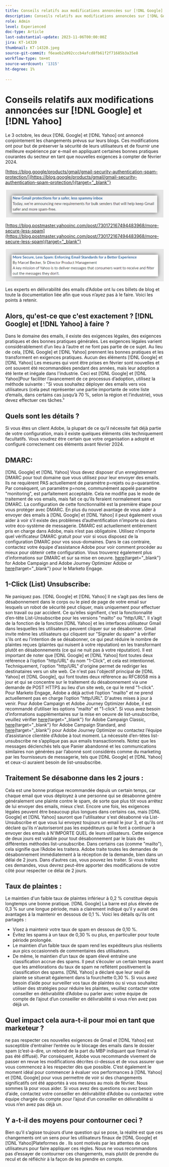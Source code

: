 ```yaml
---
title: Conseils relatifs aux modifications annoncées sur [!DNL Google] et [!DNL Yahoo]
description: Conseils relatifs aux modifications annoncées sur [!DNL Google] et [!DNL Yahoo]
role: Admin
level: Experienced
doc-type: Article
last-substantial-update: 2023-11-06T00:00:00Z
jira: KT-14320
thumbnail: KT-14320.jpeg
source-git-commit: f6eaeb2a992cccb4afcd8fb61f2f71685b3a35e8
workflow-type: tm+mt
source-wordcount: '1315'
ht-degree: 1%

---
```



# Conseils relatifs aux modifications annoncées sur [!DNL Google] et [!DNL Yahoo]

Le 3 octobre, les deux [!DNL Google] et [!DNL Yahoo] ont annoncé conjointement les changements prévus sur leurs blogs. Ces modifications ont pour but de préserver la sécurité de leurs utilisateurs et de fournir une meilleure expérience par e-mail en appliquant certaines bonnes pratiques courantes du secteur en tant que nouvelles exigences à compter de février 2024.

[https://blog.google/products/gmail/gmail-security-authentication-spam-protection/](https://blog.google/products/gmail/gmail-security-authentication-spam-protection/){target="_blank"}

![[!DNL Google] Annonce](/help/assets/Gmail.png)

[https://blog.postmaster.yahooinc.com/post/730172167494483968/more-secure-less-spam](https://blog.postmaster.yahooinc.com/post/730172167494483968/more-secure-less-spam){target="_blank"}

![[!DNL Yahoo] Annonce](/help/assets/Yahoo.png)

Les experts en délivrabilité des emails d’Adobe ont lu ces billets de blog et toute la documentation liée afin que vous n’ayez pas à le faire. Voici les points à retenir.

## Alors, qu&#39;est-ce que c&#39;est exactement ? [!DNL Google] et [!DNL Yahoo] à faire ?

Dans le domaine des emails, il existe des exigences légales, des exigences pratiques et des bonnes pratiques générales. Les exigences légales varient considérablement d’un lieu à l’autre et ne font pas partie de ce sujet. Au lieu de cela, [!DNL Google] et [!DNL Yahoo] prennent les bonnes pratiques et les transforment en exigences pratiques. Aucun des éléments [!DNL Google] et [!DNL Yahoo] Les mesures qui vont être prises en février sont nouvelles et ont souvent été recommandées pendant des années, mais leur adoption a été lente et inégale dans l&#39;industrie. Ceci est [!DNL Google] et [!DNL Yahoo]Pour faciliter l’avancement de ce processus d’adoption, utilisez la méthode suivante : &quot;Si vous souhaitez déployer des emails vers vos utilisateurs (cela peut représenter une partie importante de votre liste d’emails, dans certains cas jusqu’à 70 %, selon la région et l’industrie), vous devez effectuer ces tâches.&quot;

## Quels sont les détails ?

Si vous êtes un client Adobe, la plupart de ce qu’il nécessite fait déjà partie de votre configuration, mais il existe quelques éléments clés techniquement facultatifs. Vous voudrez être certain que votre organisation a adopté et configuré correctement ces éléments avant février 2024.

## DMARC:

[!DNL Google] et [!DNL Yahoo] Vous devez disposer d’un enregistrement DMARC pour tout domaine que vous utilisez pour leur envoyer des emails. Ils ne requièrent PAS actuellement de paramètre p=rejets ou p=quarantine. Par conséquent, un paramètre p=none, communément appelé paramètre &quot;monitoring&quot;, est parfaitement acceptable. Cela ne modifie pas le mode de traitement de vos emails, mais fait ce qu’ils feraient normalement sans DMARC. La configuration de cette fonctionnalité est la première étape pour vous protéger avec DMARC. En plus du nouvel avantage de vous aider à envoyer des emails à [!DNL Google] et [!DNL Yahoo] il peut également vous aider à voir s’il existe des problèmes d’authentification n’importe où dans votre éco-système de messagerie.
DMARC est actuellement entièrement pris en charge dans Adobe, mais n’est pas obligatoire. Utilisez n’importe quel vérificateur DMARC gratuit pour voir si vous disposez de la configuration DMARC pour vos sous-domaines. Dans le cas contraire, contactez votre équipe d’assistance Adobe pour voir comment procéder au mieux pour obtenir cette configuration. Vous trouverez également plus d’informations sur DMARC et sur sa mise en oeuvre. [here](https://experienceleague.adobe.com/docs/deliverability-learn/deliverability-best-practice-guide/additional-resources/technotes/implement-dmarc.html?lang=fr){target="_blank"} for Adobe Campaign and Adobe Journey Optimizer Adobe or [here](https://experienceleague.adobe.com/docs/marketo/using/getting-started-with-marketo/setup/configure-protocols-for-marketo.html){target="_blank"} pour le Marketo Engage.

## 1-Click (List) Unsubscribe:

Ne paniquez pas. [!DNL Google] et [!DNL Yahoo] Il ne s’agit pas des liens de désabonnement dans le corps ou le pied de page de votre email sur lesquels un robot de sécurité peut cliquer, mais uniquement pour effectuer son travail ou par accident. Ce qu’elles signifient, c’est la fonctionnalité d’en-tête List-Unsubscribe pour les versions &quot;mailto&quot; ou &quot;http/URL&quot;. Il s’agit de la fonction de la fonction [!DNL Yahoo] et les interfaces utilisateur Gmail dans lesquelles les utilisateurs peuvent cliquer sur se désabonner. Gmail invite même les utilisateurs qui cliquent sur &quot;Signaler du spam&quot; à vérifier s&#39;ils ont eu l&#39;intention de se désabonner, ce qui peut réduire le nombre de plaintes reçues (plaintes qui nuisent à votre réputation) en les transformant plutôt en désabonnements (ce qui ne nuit pas à votre réputation).
Il est important de noter que [!DNL Google] et [!DNL Yahoo] font toutes deux référence à l’option &quot;http/URL&quot; du nom &quot;1-Click&quot;, et cela est intentionnel. Techniquement, l&#39;option &quot;http/URL&quot; d&#39;origine permet de rediriger les destinataires vers un site web. Ce n&#39;est pas l&#39;objectif principal de [!DNL Yahoo] et [!DNL Google], qui font toutes deux référence au RFC8058 mis à jour et qui se concentre sur le traitement du désabonnement via une demande de POST HTTPS au lieu d’un site web, ce qui le rend &quot;1-click&quot;.
Pour Marketo Engage, Adobe a déjà activé l’option &quot;mailto&quot; et ne prend actuellement pas en charge l’option &quot;http/URL&quot;. D&#39;autres mises à jour à venir.
Pour Adobe Campaign et Adobe Journey Optimizer Adobe, il est recommandé d’utiliser les options &quot;mailto&quot; et &quot;1-click&quot;.
Si vous avez besoin d’informations supplémentaires sur la mise en oeuvre de list-unsubscribe, veuillez vérifier [here](https://experienceleague.adobe.com/docs/deliverability-learn/deliverability-best-practice-guide/additional-resources/campaign/acc-technical-recommendations.html?lang=en#list-unsubscribe){target="_blank"} for Adobe Campaign Classic, [here](https://experienceleague.adobe.com/docs/experience-cloud-kcs/kbarticles/KA-14778.html?lang=fr){target="_blank"} for Adobe Campaign Standard, and [here](https://experienceleague.adobe.com/docs/journey-optimizer/using/email/email-opt-out.html?lang=en){target="_blank"} pour Adobe Journey Optimizer ou contactez l’équipe d’assistance clientèle d’Adobe à tout moment.
La nécessité d’en-têtes list-unsubscribe ne s’applique pas aux emails transactionnels. Notez que les messages déclenchés tels que Panier abandonné et les communications similaires non générées par l’abonné sont considérés comme du marketing par les fournisseurs de messagerie, tels que [!DNL Google] et [!DNL Yahoo] et ceux-ci auraient besoin de list-unsubscribe.

## Traitement Se désabonne dans les 2 jours :

Cela est une bonne pratique recommandée depuis un certain temps, car chaque email que vous déployez à une personne qui se désabonne génère généralement une plainte contre le spam, de sorte que plus tôt vous arrêtez de lui envoyer des emails, mieux c’est. Encore une fois, les exigences légales peuvent être beaucoup plus longues dans certains cas, mais [!DNL Google] et [!DNL Yahoo] sauront que l&#39;utilisateur s&#39;est désabonné via List-Unsubscribe et que vous lui envoyez toujours un email le jour 3, et qu&#39;ils ont déclaré qu&#39;ils n&#39;autoriseront pas les expéditeurs qui le font à continuer à envoyer des emails à N&#39;IMPORTE QUEL de leurs utilisateurs.
Cette exigence de deux jours est valable pour tout désabonnement par le biais des différentes méthodes list-unsubscribe. Dans certains cas (comme &quot;mailto&quot;), cela signifie que l’Adobe les traitera. Adobe traite toutes les demandes de désabonnement immédiatement à la réception de la demande, bien dans un délai de 2 jours. Dans d’autres cas, vous pouvez les traiter. Si vous traitez ces demandes, vous devrez peut-être apporter des modifications de votre côté pour respecter ce délai de 2 jours.

## Taux de plaintes :

Le maintien d&#39;un faible taux de plaintes inférieur à 0,2 % constitue depuis longtemps une bonne pratique. [!DNL Google] La barre est plus élevée de 0,3 % sur une longue période, mais a clairement indiqué qu&#39;il y aurait des avantages à la maintenir en dessous de 0,1 %. Voici les détails qu&#39;ils ont partagés :
* Visez à maintenir votre taux de spam en dessous de 0,10 %.
* Évitez les spams à un taux de 0,30 % ou plus, en particulier pour toute période prolongée.
* Le maintien d’un faible taux de spam rend les expéditeurs plus résilients aux pics occasionnels de commentaires des utilisateurs.
* De même, le maintien d’un taux de spam élevé entraîne une classification accrue des spams. Il peut s’écouler un certain temps avant que les améliorations du taux de spam ne reflètent positivement la classification des spams.
  [!DNL Yahoo] a déclaré que leur seuil de plainte se situerait également dans la fourchette 0,30 %.
Si vous avez besoin d’aide pour surveiller vos taux de plaintes ou si vous souhaitez utiliser des stratégies pour réduire les plaintes, veuillez contacter votre conseiller en délivrabilité d’Adobe ou parler avec votre équipe de compte de l’ajout d’un conseiller en délivrabilité si vous n’en avez pas déjà un.

## Quel impact cela aura-t-il pour moi en tant que marketeur ?

ne pas respecter ces nouvelles exigences de Gmail et [!DNL Yahoo] est susceptible d’entraîner l’entrée ou le blocage des emails dans le dossier spam (c’est-à-dire, un rebond de la part du MBP indiquant que l’email n’a pas été diffusé).
Par conséquent, Adobe vous recommande vivement de passer en revue les modifications décrites ci-dessus et de vous assurer que vous commencez à les respecter dès que possible. C’est également le moment idéal pour commencer à évaluer vos performances à [!DNL Yahoo] et [!DNL Google] pour vous permettre de voir si des changements significatifs ont été apportés à vos mesures au mois de février.
Nous sommes là pour vous aider. Si vous avez des questions ou avez besoin d’aide, contactez votre conseiller en délivrabilité d’Adobe ou contactez votre équipe chargée du compte pour l’ajout d’un conseiller en délivrabilité si vous n’en avez pas déjà un.

## Y a-t-il des moyens pour contourner ceci ?

Bien qu’il s’agisse toujours d’une question qui se pose, la réalité est que ces changements ont un sens pour les utilisateurs finaux de [!DNL Google] et [!DNL Yahoo]Plateformes de . Ils sont motivés par les attentes de ces utilisateurs pour faire appliquer ces règles. Nous ne vous recommandons pas d’essayer de contourner ces changements, mais plutôt de prendre du recul et de réfléchir à la façon de les prendre en compte.

